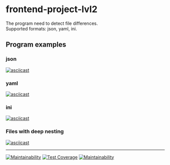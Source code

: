 # frontend-project-lvl2
The program need to detect file differences.<br>
Supported formats: json, yaml, ini.<br>

## Program examples
### json
[![asciicast](https://asciinema.org/a/9xfnqaZXYyrTxkkvCSV1izM4e.png)](https://asciinema.org/a/9xfnqaZXYyrTxkkvCSV1izM4e)
### yaml
[![asciicast](https://asciinema.org/a/1vgooRxjZTffeGOoAi7I5ZOz8.png)](https://asciinema.org/a/1vgooRxjZTffeGOoAi7I5ZOz8)
### ini
[![asciicast](https://asciinema.org/a/1yNahwmcgdgOCFbddr7y2Bc0w.png)](https://asciinema.org/a/1yNahwmcgdgOCFbddr7y2Bc0w)
### Files with deep nesting
[![asciicast](https://asciinema.org/a/XVI484Ag387QJUZglDbeeqfGj.png)](https://asciinema.org/a/XVI484Ag387QJUZglDbeeqfGj)

---
[![Maintainability](https://api.codeclimate.com/v1/badges/86f5503276d518641586/maintainability)](https://codeclimate.com/github/gafetinov/frontend-project-lvl2/maintainability)
[![Test Coverage](https://api.codeclimate.com/v1/badges/86f5503276d518641586/test_coverage)](https://codeclimate.com/github/gafetinov/frontend-project-lvl2/test_coverage)
[![Maintainability](https://github.com/gafetinov/frontend-project-lvl2/workflows/Node%20CI/badge.svg)](https://github.com/gafetinov/frontend-project-lvl2/actions)
